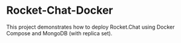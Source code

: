 # Rocket-Chat-Docker
This project demonstrates how to deploy Rocket.Chat using Docker Compose and MongoDB (with replica set).
